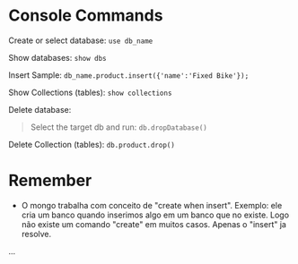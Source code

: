 # Console Commands

Create or select database: `use db_name`

Show databases: `show dbs`

Insert Sample: `db_name.product.insert({'name':'Fixed Bike'});`

Show Collections (tables): `show collections`

Delete database:
> Select the target db and run: `db.dropDatabase()`

Delete Collection (tables): `db.product.drop()`

# Remember

* O mongo trabalha com conceito de "create when insert". Exemplo: ele cria um banco quando inserimos algo em um banco que no existe. Logo não existe um comando "create" em muitos casos. Apenas o "insert" ja resolve.

...
